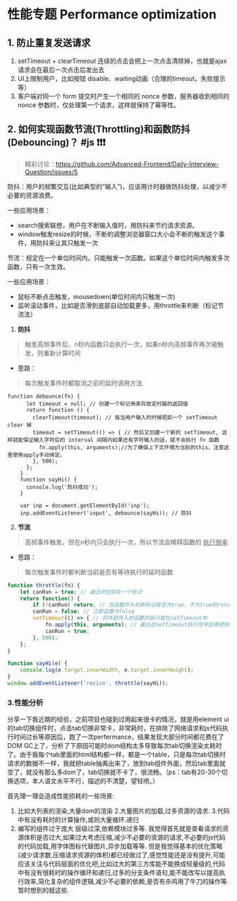 # 性能专题 Performance optimization



## 1. 防止重复发送请求

1. setTimeout + clearTimeout 连续的点击会把上一次点击清除掉，也就是ajax请求会在最后一次点击后发出去
2. UI上限制用户，比如按钮 disable、waiting动画（合理的timeout，失败提示等）
3. 客户端对同一个 form 提交时产生一个相同的 nonce 参数，服务器收到相同的 nonce 参数时，仅处理第一个请求，这样就保持了幂等性。

## 2. 如何实现函数节流(Throttling)和函数防抖(Debouncing)？ #js ❗️❗️❗️

> 精彩讨论：https://github.com/Advanced-Frontend/Daily-Interview-Question/issues/5

防抖：用户的频繁交互(比如典型的“输入”)，应该用计时器做防抖处理，以减少不必要的资源浪费。

一些应用场景：

- search搜索联想，用户在不断输入值时，用防抖来节约请求资源。
- window触发resize的时候，不断的调整浏览器窗口大小会不断的触发这个事件，用防抖来让其只触发一次

节流：规定在一个单位时间内，只能触发一次函数。如果这个单位时间内触发多次函数，只有一次生效。

一些应用场景：

- 鼠标不断点击触发，mousedown(单位时间内只触发一次)
- 监听滚动事件，比如是否滑到底部自动加载更多，用throttle来判断（标记节流法）

1. **防抖**

> 触发高频事件后，n秒内函数只会执行一次，如果n秒内高频事件再次被触发，则重新计算时间

- 思路：

> 每次触发事件时都取消之前的延时调用方法

```
function debounce(fn) {
      let timeout = null; // 创建一个标记用来存放定时器的返回值
      return function () {
        clearTimeout(timeout); // 每当用户输入的时候把前一个 setTimeout clear 掉
        timeout = setTimeout(() => { // 然后又创建一个新的 setTimeout, 这样就能保证输入字符后的 interval 间隔内如果还有字符输入的话，就不会执行 fn 函数
          fn.apply(this, arguments);//为了确保上下文环境为当前的this，注意这里使用apply手动绑定。
        }, 500);
      };
    }
    function sayHi() {
      console.log('防抖成功');
    }

    var inp = document.getElementById('inp');
    inp.addEventListener('input', debounce(sayHi)); // 防抖
```

2.  **节流**

> 高频事件触发，但在n秒内只会执行一次，所以节流会稀释函数的 <u>执行频率</u>

- 思路：

> 每次触发事件时都判断当前是否有等待执行的延时函数

```javascript
function throttle(fn) {
	let canRun = true; // 通过闭包保存一个标记
	return function() {
		if (!canRun) return; // 在函数开头判断标记是否为true，不为true则return
		canRun = false; // 立即设置为false
		setTimeout(() => { // 将外部传入的函数的执行放在setTimeout中
			fn.apply(this, arguments); // 最后在setTimeout执行完毕后再把标记设置为true(关键)表示可以执行下一次循环了。当定时器没有执行的时候标记永远是false，在开头被return掉
			canRun = true;
		}, 500);
	};
}

function sayHi(e) {
	console.log(e.target.innerWidth, e.target.innerHeight);
}
window.addEventListener('resize', throttle(sayHi));
```

### 3.性能分析

​	分享一下我近期的经验，之前项目也碰到过用起来很卡的情况，就是用element ui的tab切换组件时，点击tab切换非常卡，非常耗时，在排除了网络请求和js代码执行时间过长等原因后，跑了一次perfermance，结果发现大部分时间都花费在了 DOM GC上了，分析了下原因可能时dom结构太多导致每次tab切换渲染太耗时了。由于我每个tab里面的html结构都一样，都是一个table，只是每次tab切换时请求的数据不一样，我就把table抽离出来了，放到tab组件外面，然后tab里面就空了，就没有那么多dom了，tab切换就不卡了，很流畅。（ps：tab有20-30个切换选项，本人语文水平不行，描述的不清楚，望轻喷。）

首先理一理会造成性能损耗的一些场景:

1. 比如大列表的渲染,大量dom的渲染
   2.大量图片的加载,过多资源的请求.
   3.代码中有没有耗时的计算操作,或则大量循环.递归
2. 编写的组件过于庞大 层级过深,依赖模块过多等.
   我觉得首先就是查看请求的资源体积是否过大,如果过大考虑压缩,减少不必要的资源的请求,不必要的js代码的代码加载,用字体图标代替图片,异步加载等等.
   但是我觉得基本的优化策略(减少请求数,压缩请求资源的体积)都已经做过了,感觉性能还是没有提升,可能应该关注与代码层面的优化吧,比如过大的第三方库能不能换成轻量级的,代码中有没有很耗时的操作循环和递归,过多的分支条件语句,能不能改写以提高执行效率,简化复杂的组件逻辑,减少不必要的依赖,是否有杀鸡用了牛刀的操作等.暂时想到的就这些.